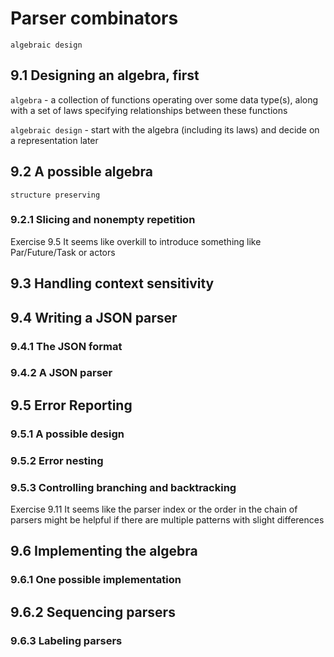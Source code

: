 # Parser combinators

`algebraic design`

## 9.1 Designing an algebra, first

`algebra` - a collection of functions operating over some data type(s), along with a set of laws specifying relationships between these functions

`algebraic design` - start with the algebra (including its laws) and decide on a representation later

## 9.2 A possible algebra

`structure preserving`

### 9.2.1 Slicing and nonempty repetition

Exercise 9.5 It seems like overkill to introduce something like Par/Future/Task or actors

## 9.3 Handling context sensitivity

## 9.4 Writing a JSON parser

### 9.4.1 The JSON format

### 9.4.2 A JSON parser

## 9.5 Error Reporting

### 9.5.1 A possible design

### 9.5.2 Error nesting   

### 9.5.3 Controlling branching and backtracking

Exercise 9.11 It seems like the parser index or the order in the chain of parsers might be helpful 
if there are multiple patterns with slight differences

## 9.6 Implementing the algebra

### 9.6.1 One possible implementation

## 9.6.2 Sequencing parsers

### 9.6.3 Labeling parsers


